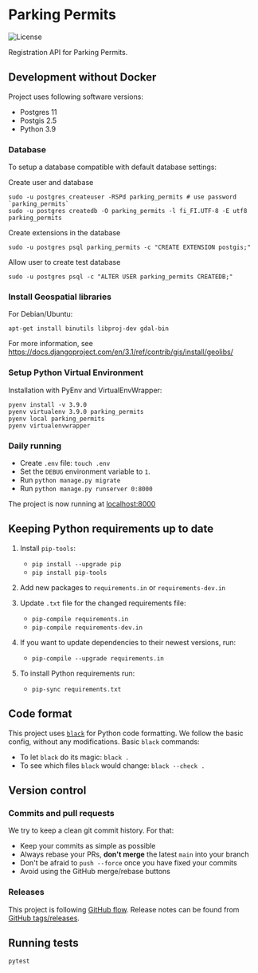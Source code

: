 # Parking Permits

![License](https://img.shields.io/github/license/City-of-Helsinki/parking-permits)

Registration API for Parking Permits.

## Development without Docker

Project uses following software versions:

* Postgres 11
* Postgis 2.5
* Python 3.9

### Database

To setup a database compatible with default database settings:

Create user and database

    sudo -u postgres createuser -RSPd parking_permits # use password `parking_permits`
    sudo -u postgres createdb -O parking_permits -l fi_FI.UTF-8 -E utf8 parking_permits
    
Create extensions in the database
    
    sudo -u postgres psql parking_permits -c "CREATE EXTENSION postgis;"

Allow user to create test database

    sudo -u postgres psql -c "ALTER USER parking_permits CREATEDB;"

### Install Geospatial libraries

For Debian/Ubuntu:

    apt-get install binutils libproj-dev gdal-bin

For more information, see
https://docs.djangoproject.com/en/3.1/ref/contrib/gis/install/geolibs/

### Setup Python Virtual Environment

Installation with PyEnv and VirtualEnvWrapper:

```
pyenv install -v 3.9.0
pyenv virtualenv 3.9.0 parking_permits
pyenv local parking_permits
pyenv virtualenvwrapper
```

### Daily running

* Create `.env` file: `touch .env`
* Set the `DEBUG` environment variable to `1`.
* Run `python manage.py migrate`
* Run `python manage.py runserver 0:8000`

The project is now running at [localhost:8000](http://localhost:8000)

## Keeping Python requirements up to date

1. Install `pip-tools`:
    
    * `pip install --upgrade pip`
    * `pip install pip-tools`

2. Add new packages to `requirements.in` or `requirements-dev.in`

3. Update `.txt` file for the changed requirements file:
 
    * `pip-compile requirements.in`
    * `pip-compile requirements-dev.in`

4. If you want to update dependencies to their newest versions, run:

    * `pip-compile --upgrade requirements.in`

5. To install Python requirements run:

    * `pip-sync requirements.txt`


## Code format

This project uses [`black`](https://github.com/ambv/black) for Python code formatting.
We follow the basic config, without any modifications. Basic `black` commands:

* To let `black` do its magic: `black .`
* To see which files `black` would change: `black --check .`


## Version control

### Commits and pull requests
We try to keep a clean git commit history. For that:
* Keep your commits as simple as possible
* Always rebase your PRs, **don't merge** the latest `main` into your branch
* Don't be afraid to `push --force` once you have fixed your commits 
* Avoid using the GitHub merge/rebase buttons


### Releases

This project is following [GitHub flow](https://guides.github.com/pdfs/githubflow-online.pdf).
Release notes can be found from [GitHub tags/releases](https://github.com/City-of-Helsinki/parking-permits/releases).


## Running tests

    pytest

